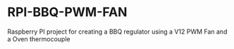 # RPI-BBQ-PWM-FAN
Raspberry PI project for creating a BBQ regulator using a V12 PWM Fan and a Oven thermocouple
